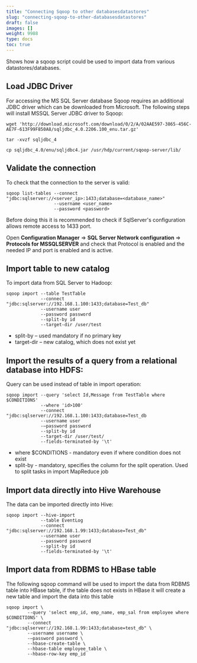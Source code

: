 ```yaml
---
title: "Connecting Sqoop to other databasesdatastores"
slug: "connecting-sqoop-to-other-databasesdatastores"
draft: false
images: []
weight: 9988
type: docs
toc: true
---
```


Shows how a sqoop script could be used to import data from various datastores/databases.

## Load JDBC Driver
For accessing the MS SQL Server database Sqoop requires an additional JDBC driver which can be downloaded from Microsoft. The following steps will install MSSQL Server JDBC driver to Sqoop:

    wget 'http://download.microsoft.com/download/0/2/A/02AAE597-3865-456C-AE7F-613F99F850A8/sqljdbc_4.0.2206.100_enu.tar.gz'

    tar -xvzf sqljdbc_4

    cp sqljdbc_4.0/enu/sqljdbc4.jar /usr/hdp/current/sqoop-server/lib/

## Validate the connection
To check that the connection to the server is valid:

    sqoop list-tables --connect "jdbc:sqlserver://<server_ip>:1433;database=<database_name>" 
                      --username <user_name>
                      --password <password>

Before doing this it is recommended to check if SqlServer's configuration allows remote access to 1433 port.

 Open **Configuration Manager** => **SQL Server Network configuration** => **Protocols for MSSQLSERVER** and check that Protocol is enabled and the needed IP and port is enabled and is active.

## Import table to new catalog
To import data from SQL Server to Hadoop:
   
    sqoop import --table TestTable
                 --connect "jdbc:sqlserver://192.168.1.100:1433;database=Test_db"  
                 --username user 
                 --password password  
                 --split-by id  
                 --target-dir /user/test

* split-by – used mandatory if no primary key
* target-dir – new catalog, which does not exist yet


## Import the results of a query from a relational database into HDFS:
Query can be used instead of table in import operation:

    sqoop import --query 'select Id,Message from TestTable where $CONDITIONS' 
                 --where 'id>100' 
                 --connect "jdbc:sqlserver://192.168.1.100:1433;database=Test_db
                 --username user 
                 -–password password 
                 --split-by id  
                 --target-dir /user/test/ 
                 --fields-terminated-by '\t'

* where $CONDITIONS - mandatory even if where condition does not exist
* split-by - mandatory, specifies the column for the split operation. Used to split tasks in import MapReduce job

## Import data directly into Hive Warehouse
The data can be imported directly into Hive:

    sqoop import --hive-import 
                 --table EventLog 
                 --connect "jdbc:sqlserver://192.168.1.99:1433;database=Test_db" 
                 --username user 
                 --password password 
                 --split-by id 
                 --fields-terminated-by '\t'

## Import data from RDBMS to HBase table
The following sqoop command will be used to import the data from RDBMS table into HBase table, if the table does not exists in HBase it will create a new table and import the data into this table

    sqoop import \
            --query 'select emp_id, emp_name, emp_sal from employee where $CONDITIONS' \
            --connect "jdbc:sqlserver://192.168.1.99:1433;database=test_db" \
            --username username \
            -–password password \
            --hbase-create-table \
            --hbase-table employee_table \
            --hbase-row-key emp_id


